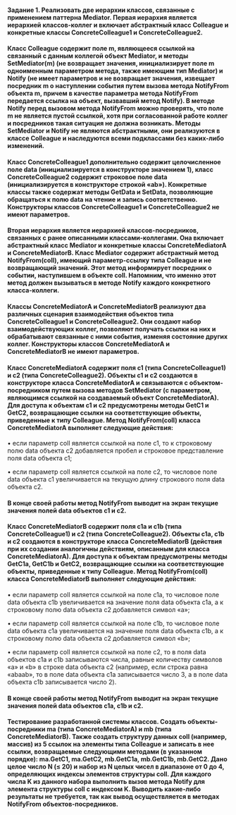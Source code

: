 #### Задание 1. Реализовать две иерархии классов, связанные с применением паттерна Mediator. Первая иерархия является иерархией классов-коллег и включает абстрактный класс Colleague и конкретные классы ConcreteColleague1 и ConcreteColleague2.

#### Класс Colleague содержит поле m, являющееся ссылкой на связанный с данным коллегой объект Mediator, и методы SetMediator(m) (не возвращает значения, инициализирует поле m одноименным параметром метода, также имеющим тип Mediator) и Notify (не имеет параметров и не возвращает значения, извещает посредник m о наступлении события путем вызова метода NotifyFrom объекта m, причем в качестве параметра метода NotifyFrom передается ссылка на объект, вызвавший метод Notify). В методе Notify перед вызовом метода NotifyFrom можно проверять, что поле m не является пустой ссылкой, хотя при согласованной работе коллег и посредников такая ситуация не должна возникать. Методы SetMediator и Notify не являются абстрактными, они реализуются в классе Colleague и наследуются всеми подклассами без каких-либо изменений.

#### Класс ConcreteColleague1 дополнительно содержит целочисленное поле data (инициализируется в конструкторе значением 1), класс ConcreteColleague2 содержит строковое поле data (инициализируется в конструкторе строкой «ab»). Конкретные классы также содержат методы GetData и SetData, позволяющие обращаться к полю data на чтение и запись соответственно. Конструкторы классов ConcreteColleague1 и ConcreteColleague2 не имеют параметров.

#### Вторая иерархия является иерархией классов-посредников, связанных с ранее описанными классами-коллегами. Она включает абстрактный класс Mediator и конкретные классы ConcreteMediatorA и ConcreteMediatorB. Класс Mediator содержит абстрактный метод NotifyFrom(coll), имеющий параметр-ссылку типа Colleague и не возвращающий значений. Этот метод информирует посредник о событии, наступившем в объекте coll. Напомним, что именно этот метод должен вызываться в методе Notify каждого конкретного класса-коллеги.

#### Классы ConcreteMediatorA и ConcreteMediatorB реализуют два различных сценария взаимодействия объектов типа ConcreteColleague1 и ConcreteColleague2. Они создают набор взаимодействующих коллег, позволяют получать ссылки на них и обрабатывают связанные с ними события, изменяя состояние других коллег. Конструкторы классов ConcreteMediatorA и ConcreteMediatorB не имеют параметров.

#### Класс ConcreteMediatorA содержит поля c1 (типа ConcreteColleague1) и c2 (типа ConcreteColleague2). Объекты с1 и c2 создаются в конструкторе класса ConcreteMediatorA и связываются с объектом-посредником путем вызова методов SetMediator (с параметром, являющимся ссылкой на создаваемый объект ConcreteMediatorA). Для доступа к объектам c1 и c2 предусмотрены методы GetC1 и GetC2, возвращающие ссылки на соответствующие объекты, приведенные к типу Colleague. Метод NotifyFrom(coll) класса ConcreteMediatorA выполняет следующие действия:

• если параметр coll является ссылкой на поле c1, то к строковому полю data объекта c2 добавляется пробел и строковое представление поля data объекта c1;

• если параметр coll является ссылкой на поле c2, то числовое поле data объекта с1 увеличивается на текущую длину строкового поля data объекта c2.

#### В конце своей работы метод NotifyFrom выводит на экран текущие значения полей data объектов c1 и c2.

#### Класс ConcreteMediatorB содержит поля c1a и c1b (типа ConcreteColleague1) и c2 (типа ConcreteColleague2). Объекты с1a, c1b и c2 создаются в конструкторе класса ConcreteMediatorB (действия при их создании аналогичны действиям, описанным для класса ConcreteMediatorA). Для доступа к объектам предусмотрены методы GetC1a, GetC1b и GetC2, возвращающие ссылки на соответствующие объекты, приведенные к типу Colleague. Метод NotifyFrom(coll) класса ConcreteMediatorB выполняет следующие действия:

• если параметр coll является ссылкой на поле c1a, то числовое поле data объекта c1b увеличивается на значение поля data объекта c1a, а к строковому полю data объекта c2 добавляется символ «a»;

• если параметр coll является ссылкой на поле c1b, то числовое поле data объекта c1a увеличивается на значение поля data объекта c1b, а к строковому полю data объекта c2 добавляется символ «b»;

• если параметр coll является ссылкой на поле c2, то в поля data объектов c1a и c1b записываются числа, равные количеству символов «a» и «b» в строке data объекта c2 (например, если строка равна «abaab», то в поле data объекта с1a записывается число 3, а в поле data объекта c1b записывается число 2).

#### В конце своей работы метод NotifyFrom выводит на экран текущие значения полей data объектов c1a, c1b и c2.

#### Тестирование разработанной системы классов. Создать объекты-посредники ma (типа ConcreteMediatorA) и mb (типа ConcreteMediatorB). Также создать структуру данных coll (например, массив) из 5 ссылок на элементы типа Colleague и записать в нее ссылки, возвращаемые следующими методами (в указанном порядке): ma.GetC1, ma.GetC2, mb.GetC1a, mb.GetC1b, mb.GetC2. Дано целое число N (≤ 20) и набор из N целых чисел в диапазоне от 0 до 4, определяющих индексы элементов структуры coll. Для каждого числа K из данного набора выполнить вызов метода Notify для элемента структуры coll с индексом K. Выводить какие-либо результаты не требуется, так как вывод осуществляется в методах NotifyFrom объектов-посредников. 